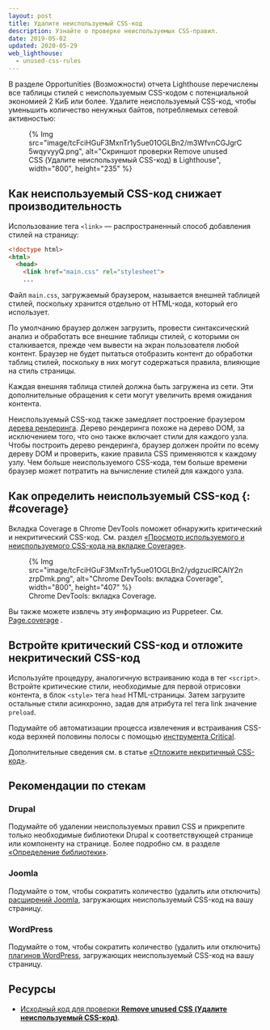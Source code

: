 ```yaml
---
layout: post
title: Удалите неиспользуемый CSS-код
description: Узнайте о проверке неиспользуемых CSS-правил.
date: 2019-05-02
updated: 2020-05-29
web_lighthouse:
  - unused-css-rules
---
```


В разделе Opportunities (Возможности) отчета Lighthouse перечислены все таблицы стилей с неиспользуемым CSS-кодом с потенциальной экономией 2 КиБ или более. Удалите неиспользуемый CSS-код, чтобы уменьшить количество ненужных байтов, потребляемых сетевой активностью:

<figure>{% Img src="image/tcFciHGuF3MxnTr1y5ue01OGLBn2/m3WfvnCGJgrC5wqyvyyQ.png", alt="Скриншот проверки Remove unused CSS (Удалите неиспользуемый CSS-код) в Lighthouse", width="800", height="235" %}</figure>

## Как неиспользуемый CSS-код снижает производительность

Использование тега `<link>` — распространенный способ добавления стилей на страницу:

```html
<!doctype html>
<html>
  <head>
    <link href="main.css" rel="stylesheet">
    ...
```

Файл `main.css`, загружаемый браузером, называется внешней таблицей стилей, поскольку хранится отдельно от HTML-кода, который его использует.

По умолчанию браузер должен загрузить, провести синтаксический анализ и обработать все внешние таблицы стилей, с которыми он сталкивается, прежде чем вывести на экран пользователя любой контент. Браузер не будет пытаться отобразить контент до обработки таблиц стилей, поскольку в них могут содержаться правила, влияющие на стиль страницы.

Каждая внешняя таблица стилей должна быть загружена из сети. Эти дополнительные обращения к сети могут увеличить время ожидания контента.

Неиспользуемый CSS-код также замедляет построение браузером [дерева рендеринга](https://developers.google.com/web/fundamentals/performance/critical-rendering-path/render-tree-construction). Дерево рендеринга похоже на дерево DOM, за исключением того, что оно также включает стили для каждого узла. Чтобы построить дерево рендеринга, браузер должен пройти по всему дереву DOM и проверить, какие правила CSS применяются к каждому узлу. Чем больше неиспользуемого CSS-кода, тем больше времени браузер может потратить на вычисление стилей для каждого узла.

## Как определить неиспользуемый CSS-код {: #coverage}

Вкладка Coverage в Chrome DevTools поможет обнаружить критический и некритический CSS-код. См. раздел [«Просмотр используемого и неиспользуемого CSS-кода на вкладке Coverage»](https://developers.google.com/web/tools/chrome-devtools/css/reference#coverage).

<figure>{% Img src="image/tcFciHGuF3MxnTr1y5ue01OGLBn2/ydgzuclRCAlY2nzrpDmk.png", alt="Chrome DevTools: вкладка Coverage", width="800", height="407" %} <figcaption> Chrome DevTools: вкладка Coverage. </figcaption></figure>

Вы также можете извлечь эту информацию из Puppeteer. См. [Page.coverage](https://github.com/GoogleChrome/puppeteer/blob/master/docs/api.md#pagecoverage) .

## Встройте критический CSS-код и отложите некритический CSS-код

Используйте процедуру, аналогичную встраиванию кода в тег `<script>`. Встройте критические стили, необходимые для первой отрисовки контента, в блок `<style>` тега `head` HTML-страницы. Затем загрузите остальные стили асинхронно, задав для атрибута rel тега link значение `preload`.

Подумайте об автоматизации процесса извлечения и встраивания CSS-кода верхней половины полосы с помощью [инструмента Critical](https://github.com/addyosmani/critical/blob/master/README.md).

Дополнительные сведения см. в статье [«Отложите некритичный CSS-код»](/defer-non-critical-css).

## Рекомендации по стекам

### Drupal

Подумайте об удалении неиспользуемых правил CSS и прикрепите только необходимые библиотеки Drupal к соответствующей странице или компоненту на странице. Более подробно см. в разделе [«Определение библиотеки»](https://www.drupal.org/docs/8/creating-custom-modules/adding-stylesheets-css-and-javascript-js-to-a-drupal-8-module#library).

### Joomla

Подумайте о том, чтобы сократить количество (удалить или отключить) [расширений Joomla](https://extensions.joomla.org/), загружающих неиспользуемый CSS-код на вашу страницу.

### WordPress

Подумайте о том, чтобы сократить количество (удалить или отключить) [плагинов WordPress](https://wordpress.org/plugins/), загружающих неиспользуемый CSS-код на вашу страницу.

## Ресурсы

- [Исходный код для проверки **Remove unused CSS (Удалите неиспользуемый CSS-код)**](https://github.com/GoogleChrome/lighthouse/blob/master/lighthouse-core/audits/byte-efficiency/unused-css-rules.js).

